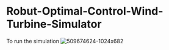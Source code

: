 # Robut-Optimal-Control-Wind-Turbine-Simulator
To run the simulation
![509674624-1024x682](https://github.com/Sina-eng/Robust-Optimal-Control-Wind-Turbine-Simulator/assets/60055354/826a5e9b-8eaa-49c6-8b8c-75993866b6d1)
